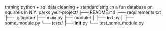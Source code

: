 
traning python + sql data cleaning + standardising on a fun database on squirrels in N.Y. parks
your-project/
├── README.md
├── requirements.txt
├── .gitignore
├── main.py
├── module/
│   ├── __init__.py
│   ├── some_module.py
└── tests/
    ├── __init__.py
    └── test_some_module.py
